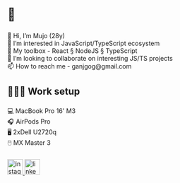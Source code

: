 <h1 align="left">👋</h1>

###

<p align="left">👋 Hi, I’m Mujo (28y)<br>👀 I’m interested in JavaScript/TypeScript ecosystem<br>🧠 My toolbox - React § NodeJS § TypeScript<br>💞️ I’m looking to collaborate on interesting JS/TS projects<br>📫 How to reach me - ganjgog@gmail.com</p>

###

<h2 align="left">🧑🏽‍💻 Work setup</h2>

###

<p align="left">💻 MacBook Pro 16' M3<br>🎧 AirPods Pro<br>🖥 2xDell U2720q<br>🖱️ MX Master 3</p>

###


###

<div align="left">
  <a href="https://www.instagram.com/im.robot/" target="_blank">
    <img src="https://img.shields.io/static/v1?message=Instagram&logo=instagram&label=&color=E4405F&logoColor=white&labelColor=&style=for-the-badge" height="35" alt="instagram logo"  />
  </a>
  <a href="https://www.linkedin.com/in/mujo-ganjgo-6b6675127/" target="_blank">
    <img src="https://img.shields.io/static/v1?message=LinkedIn&logo=linkedin&label=&color=0077B5&logoColor=white&labelColor=&style=for-the-badge" height="35" alt="linkedin logo"  />
  </a>
</div>

###

